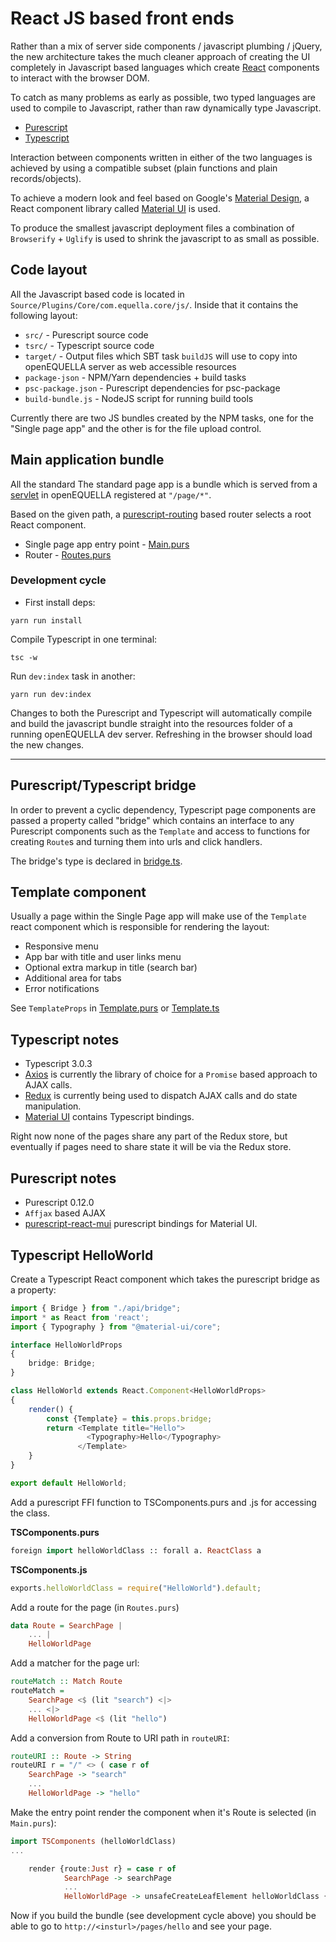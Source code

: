 # React JS based front ends

Rather than a mix of server side components / javascript plumbing / jQuery, the new architecture takes 
the much cleaner approach of creating the UI completely in Javascript based languages which 
create [React](https://reactjs.org/) components to interact with the browser DOM.

To catch as many problems as early as possible, two typed languages are used to 
compile to Javascript, rather than raw dynamically type Javascript.

* [Purescript](http://www.purescript.org/)
* [Typescript](https://www.typescriptlang.org/)

Interaction between components written in either of the two languages is achieved by
using a compatible subset (plain functions and plain records/objects).

To achieve a modern look and feel based on Google's [Material Design](https://material.io/), a 
React component library called [Material UI](https://material-ui.com/) is used.

To produce the smallest javascript deployment files a combination of `Browserify` + `Uglify` is used
to shrink the javascript to as small as possible.

## Code layout

All the Javascript based code is located in `Source/Plugins/Core/com.equella.core/js/`. 
Inside that it contains the following layout: 

* `src/` - Purescript source code
* `tsrc/` - Typescript source code
* `target/` - Output files which SBT task `buildJS` will use to copy into openEQUELLA server as web accessible resources
* `package-json` - NPM/Yarn dependencies + build tasks
* `psc-package.json` - Purescript dependencies for psc-package
* `build-bundle.js` - NodeJS script for running build tools

Currently there are two JS bundles created by the NPM tasks, one for the "Single page app" 
and the other is for the file upload control.

## Main application bundle

All the standard The standard page app is a bundle which is served from a [servlet](../../Source/Plugins/Core/com.equella.core/scalasrc/com/tle/web/template/SinglePageApp.scala) in openEQUELLA registered at `"/page/*"`. 

Based on the given path, a [purescript-routing](https://github.com/slamdata/purescript-routing) 
based router selects a root React component.

* Single page app entry point - [Main.purs](../../Source/Plugins/Core/com.equella.core/js/src/MainUI/Main.purs)
* Router - [Routes.purs](../../Source/Plugins/Core/com.equella.core/js/src/MainUI/Routes.purs)

### Development cycle

* First install deps: 
```
yarn run install
```

Compile Typescript in one terminal:
```
tsc -w
```

Run `dev:index` task in another:
```
yarn run dev:index
```

Changes to both the Purescript and Typescript will automatically compile and build the javascript 
bundle straight into the resources folder of a running openEQUELLA dev server. Refreshing in the 
browser should load the new changes.

---

## Purescript/Typescript bridge

In order to prevent a cyclic dependency, Typescript page components are passed a property 
called "bridge" which contains an interface to any Purescript components such as the `Template` and access to 
functions for creating `Route`s and turning them into urls and click handlers.

The bridge's type is declared in [bridge.ts](../../Source/Plugins/Core/com.equella.core/js/tsrc/api/bridge.ts).

## Template component

Usually a page within the Single Page app will make use of the `Template` react component which is responsible for 
rendering the layout:

* Responsive menu
* App bar with title and user links menu
* Optional extra markup in title (search bar)
* Additional area for tabs
* Error notifications

See `TemplateProps` in [Template.purs](../../Source/Plugins/Core/com.equella.core/js/src/MainUI/Template.purs) or [Template.ts](../../Source/Plugins/Core/com.equella.core/js/tsrc/api/Template.ts)

## Typescript notes

* Typescript 3.0.3
* [Axios](https://github.com/axios/axios) is currently the library of choice for a `Promise` based approach to AJAX calls.
* [Redux](https://redux.js.org/introduction) is currently being used to dispatch AJAX calls and do state manipulation.
* [Material UI](https://material-ui.com/) contains Typescript bindings.

Right now none of the pages share any part of the Redux store, but eventually if pages need to share state it will be via the Redux store.

## Purescript notes

* Purescript 0.12.0
* `Affjax` based AJAX 
* [purescript-react-mui](https://github.com/doolse/purescript-react-mui) purescript bindings for Material UI.

## Typescript HelloWorld

Create a Typescript React component which takes the purescript bridge as a property:

```typescript
import { Bridge } from "./api/bridge";
import * as React from 'react';
import { Typography } from "@material-ui/core";

interface HelloWorldProps 
{
    bridge: Bridge;
}

class HelloWorld extends React.Component<HelloWorldProps>
{
    render() {
        const {Template} = this.props.bridge;
        return <Template title="Hello">
                 <Typography>Hello</Typography>
               </Template>
    }
}

export default HelloWorld;
```

Add a purescript FFI function to TSComponents.purs and .js for accessing the class.

**TSComponents.purs**
```purescript
foreign import helloWorldClass :: forall a. ReactClass a
```
**TSComponents.js**
```javascript
exports.helloWorldClass = require("HelloWorld").default;
```

Add a route for the page (in `Routes.purs`)

```purescript
data Route = SearchPage | 
    ... |
    HelloWorldPage
```

Add a matcher for the page url:

```purescript
routeMatch :: Match Route
routeMatch = 
    SearchPage <$ (lit "search") <|>
    ... <|>
    HelloWorldPage <$ (lit "hello")
```

Add a conversion from Route to URI path in `routeURI`:

```purescript
routeURI :: Route -> String
routeURI r = "/" <> ( case r of 
    SearchPage -> "search"
    ...
    HelloWorldPage -> "hello"
```

Make the entry point render the component when it's Route is selected (in `Main.purs`):

```purescript
import TSComponents (helloWorldClass)
...

    render {route:Just r} = case r of 
            SearchPage -> searchPage
            ...
            HelloWorldPage -> unsafeCreateLeafElement helloWorldClass {bridge:tsBridge}
```

Now if you build the bundle (see development cycle above) you should be able to go to `http://<insturl>/pages/hello` and see your page.
